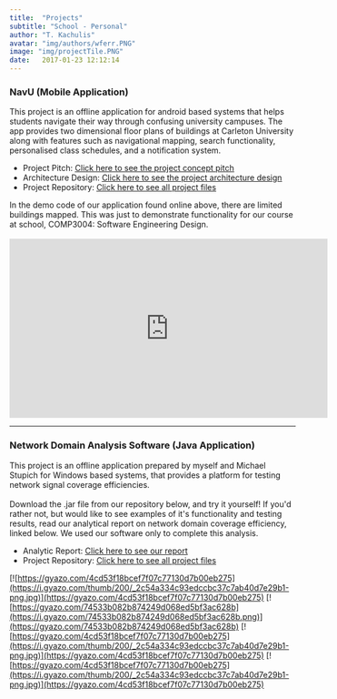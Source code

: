 ```yaml
---
title:  "Projects"
subtitle: "School - Personal"
author: "T. Kachulis"
avatar: "img/authors/wferr.PNG"
image: "img/projectTile.PNG"
date:   2017-01-23 12:12:14
---
```


### NavU (Mobile Application)
<body>This project is an offline application for android based systems that helps students navigate their way through confusing university campuses. The app provides two dimensional floor plans of buildings at Carleton University along with features such as navigational mapping, search functionality, personalised class schedules, and a notification system. </body>

* Project Pitch: <a href="https://github.com/TedKachulis/Files/blob/master/COMP3004-d1_NavU.pdf"><ins>Click here to see the project concept pitch</ins></a>
* Architecture Design: <a href="https://github.com/TedKachulis/Files/blob/master/comp3004-d3_NavU%20(1).pdf"><ins>Click here to see the project architecture design</ins></a>
* Project Repository: <a href="https://github.com/TheBearCode/NavU"><ins>Click here to see all project files</ins></a>

<body>
In the demo code of our application found online above, there are limited buildings mapped. This was just to demonstrate functionality for our course at school, COMP3004: Software Engineering Design. <br><br>
</body>
<iframe width="560" height="315" src="https://www.youtube.com/embed/qjlBw7v1oaQ" frameborder="0" allowfullscreen></iframe>

---------------------------------------------------------

### Network Domain Analysis Software (Java Application)
<body>This project is an offline application prepared by myself and Michael Stupich for Windows based systems, that provides a platform for testing network signal coverage efficiencies. <br><br>Download the .jar file from our repository below, and try it yourself! If you'd rather not, but would like to see examples of it's functionality and testing results, read our analytical report on network domain coverage efficiency, linked below. We used our software only to complete this analysis.</body>

* Analytic Report: <a href="https://github.com/TedKachulis/COMP3203-Final-Project/blob/master/COMP3203_FINAL_TK_MS.pdf"><ins>Click here to see our report</ins></a>
* Project Repository: <a href="https://github.com/TedKachulis/COMP3203-Final-Project"><ins>Click here to see all project files</ins></a>

[![https://gyazo.com/4cd53f18bcef7f07c77130d7b00eb275](https://i.gyazo.com/thumb/200/_2c54a334c93edccbc37c7ab40d7e29b1-png.jpg)](https://gyazo.com/4cd53f18bcef7f07c77130d7b00eb275)
[![https://gyazo.com/74533b082b874249d068ed5bf3ac628b](https://i.gyazo.com/74533b082b874249d068ed5bf3ac628b.png)](https://gyazo.com/74533b082b874249d068ed5bf3ac628b)
[![https://gyazo.com/4cd53f18bcef7f07c77130d7b00eb275](https://i.gyazo.com/thumb/200/_2c54a334c93edccbc37c7ab40d7e29b1-png.jpg)](https://gyazo.com/4cd53f18bcef7f07c77130d7b00eb275)
[![https://gyazo.com/4cd53f18bcef7f07c77130d7b00eb275](https://i.gyazo.com/thumb/200/_2c54a334c93edccbc37c7ab40d7e29b1-png.jpg)](https://gyazo.com/4cd53f18bcef7f07c77130d7b00eb275)

